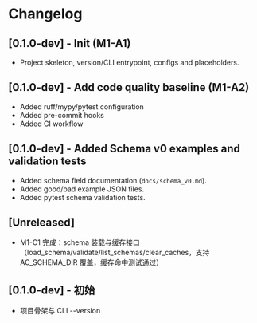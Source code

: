 # Changelog
## [0.1.0-dev] - Init (M1-A1)
- Project skeleton, version/CLI entrypoint, configs and placeholders.
## [0.1.0-dev] - Add code quality baseline (M1-A2)
- Added ruff/mypy/pytest configuration
- Added pre-commit hooks
- Added CI workflow
## [0.1.0-dev] - Added Schema v0 examples and validation tests
- Added schema field documentation (`docs/schema_v0.md`).
- Added good/bad example JSON files.
- Added pytest schema validation tests.
## [Unreleased]
- M1-C1 完成：schema 装载与缓存接口（load_schema/validate/list_schemas/clear_caches，支持 AC_SCHEMA_DIR 覆盖，缓存命中测试通过）

## [0.1.0-dev] - 初始
- 项目骨架与 CLI --version
